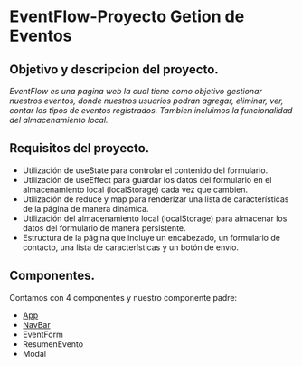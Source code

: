 # EventFlow-Proyecto Getion de Eventos
## Objetivo y descripcion del proyecto.
_EventFlow es una pagina web la cual tiene como objetivo gestionar nuestros eventos, donde nuestros usuarios podran agregar, eliminar, ver, contar los tipos de eventos registrados. Tambien incluimos la funcionalidad del almacenamiento local._
## Requisitos del proyecto.
* Utilización de useState para controlar el contenido del formulario.
* Utilización de useEffect para guardar los datos del formulario en el  almacenamiento local (localStorage) cada vez que cambien.
* Utilización de reduce y map para renderizar una lista de características de la página de manera dinámica.
* Utilización del almacenamiento local (localStorage) para almacenar los datos del formulario de manera persistente.
* Estructura de la página que incluye un encabezado, un formulario de contacto, una lista de características y un botón de envío.
## Componentes.
Contamos con 4 componentes y nuestro componente padre:
* [App](EventFlow/src/App.jsx)
* [NavBar](EventFlow/src/components/Navbar.jsx) 
* EventForm
* ResumenEvento
* Modal
